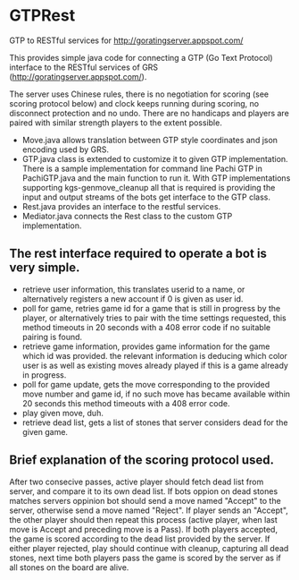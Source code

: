 # GTPRest
GTP to RESTful services for http://goratingserver.appspot.com/

This provides simple java code for connecting a GTP (Go Text Protocol) interface to the RESTful services of GRS (http://goratingserver.appspot.com/).

The server uses Chinese rules, there is no negotiation for scoring (see scoring protocol below) and clock keeps running during scoring, no disconnect protection and no undo. There are no handicaps and players are paired with similar strength players to the extent possible.

- Move.java allows translation between GTP style coordinates and json encoding used by GRS. 
- GTP.java class is extended to customize it to given GTP implementation. There is a sample implementation for command line Pachi GTP in PachiGTP.java and the main function to run it. With GTP implementations supporting kgs-genmove_cleanup all that is required is providing the input and output streams of the bots get interface to the GTP class.
- Rest.java provides an interface to the restful services. 
- Mediator.java connects the Rest class to the custom GTP implementation.

## The rest interface required to operate a bot is very simple. 
 - retrieve user information, this translates userid to a name, or alternatively registers a new account if 0 is given as user id.
 - poll for game, retries game id for a game that is still in progress by the player, or alternatively tries to pair with the time settings requested, this method timeouts in 20 seconds with a 408 error code if no suitable pairing is found.
 - retrieve game information, provides game information for the game which id was provided. the relevant information is deducing which color user is as well as existing moves already played if this is a game already in progress.
- poll for game update, gets the move corresponding to the provided move number and game id, if no such move has became available within 20 seconds this method timeouts with a 408 error code.
- play given move, duh.
- retrieve dead list, gets a list of stones that server considers dead for the given game.

## Brief explanation of the scoring protocol used.
After two consecive passes, active player should fetch dead list from server, and compare it to its own dead list. If bots oppion on dead stones matches servers oppinion bot should send a move named "Accept" to the server, otherwise send a move named "Reject". If player sends an "Accept", the other player should then repeat this process (active player, when last move is Accept and preceding move is a Pass). If both players accepted, the game is scored according to the dead list provided by the server. If either player rejected, play should continue with cleanup, capturing all dead stones, next time both players pass the game is scored by the server as if all stones on the board are alive.
